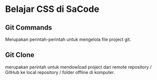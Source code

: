 # Belajar CSS di SaCode

## Git Commands

Merupakan perintah-perintah untuk mengelola file project git. 

## Git Clone

merupakan perintah untuk mendowload project dari remote repository / GitHub ke local repository / folder offline di komputer.

